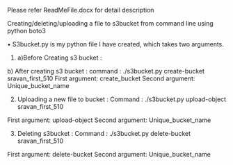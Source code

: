 Please refer ReadMeFile.docx for detail description 

Creating/deleting/uploading a file to s3bucket from command line using python boto3


•	S3bucket.py is my python file I have created, which takes two arguments.


1)	a)Before Creating  s3 bucket :
 
  b) After creating s3 bucket :
command : ./s3bucket.py create-bucket sravan_first_510
First argument: create_bucket
Second argument: Unique_bucket_name
  

2)	Uploading a new file to bucket :
Command :  ./s3bucket.py upload-object sravan_first_510

First argument: upload-object
Second argument: Unique_bucket_name

 

3)	Deleting s3bucket :
Command : ./s3bucket.py delete-bucket sravan_first_510

First argument: delete-bucket
Second argument: Unique_bucket_name

 


